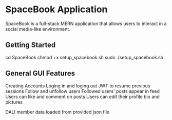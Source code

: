 # SpaceBook Application

SpaceBook is a full-stack MERN application that allows users to interact in a social media-like environment.

## Getting Started

cd SpaceBook
chmod +x setup_spacebook.sh
sudo ./setup_spacebook.sh

## General GUI Features 
Creating Accounts
Loging in and loging out 
JWT to resume previous sessions 
Follow and unfollow users 
Followed users' posts appear in feed
Users can like and comment on posts
Users can edit their profile bio and pictures 

DALI member data loaded from provided json file 
